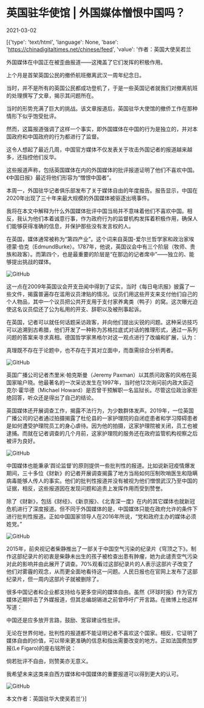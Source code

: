 # 英国驻华使馆 | 外国媒体憎恨中国吗？

2021-03-02

[{'type': 'text/html', 'language': None, 'base': 'https://chinadigitaltimes.net/chinese/feed', 'value': '作者：英国大使吴若兰

外国媒体在中国正在被歪曲报道——这掩盖了它们发挥的积极作用。

上个月是首架英国公民的撤侨航班撤离武汉一周年纪念日。

当时，并不是所有的英国公民都成功登机了，于是一些英国记者就我们对撤离航班的处理撰写了文章，揭示其问题所在。

当时的形势充满了巨大的挑战。该文章报道后，英国驻华大使馆的撤侨工作在那种情形下似乎饱受批评。

然而，这篇报道强调了这样一个事实，即外国媒体在中国的行为是独立的，并对本国政府和中国政府的行为都进行了监督。

这令人想起了最近几周，中国官方媒体不仅发表关于攻击外国记者的报道越来越多，还指控他们反华。

这些报道声称，包括英国媒体在内的外国媒体的批评报道证明了他们不喜欢中国。《中国日报》最近将他们形容为“憎恨中国者”。

本周一，外国驻华记者俱乐部发布了关于媒体自由的年度报告。报告显示，中国在2020年出现了三十年来最大规模的外国媒体被驱逐出境事件。

我将在本文中解释为什么外国媒体批评中国当局并不意味着他们不喜欢中国。相反，我认为他们本着诚意行事，作为政府行为的监督机构发挥着积极作用，确保人们能够获得准确的信息，并保护那些没有发言权的人。

在英国，媒体通常被称为“第四产业”。这个词来自英国-爱尔兰哲学家和政治家埃德蒙·伯克（EdmundBurke）。1787年，他说，英国议会中有三个阶层（牧师、贵族和政客）。而第四个，也是最重要的阶层是“在那边的记者席中”——独立的、能够提出挑战的媒体。

![GitHub](https://chinadigitaltimes.net/chinese/files/2021/03/post-663172-603dc6db62faa.)

这一点在2009年英国议会开支丑闻中得到了证实，当时《每日电讯报》披露了一些文件，揭露普遍存在滥用议员津贴的情况。议员们用这些开支来支付他们自己的个人物品，其中一个议员把公共开支用于支付家养禽类（鸭子）的窝。这次曝光迫使这名议员偿还了公为私用的开支、辞职以及被刑事起诉。

在英国，记者可以就任何话题采访政客，并向他们提出尖锐的问题。这种采访技巧可以追溯到古希腊，他们开发了一种称为苏格拉底式对话的推理形式，通过一系列问题的答案来寻求真相。德国哲学家黑格尔对这一观点进行了改编和扩展，认为：

真理既不存在于论题中，也不存在于其对立面中，而亟需综合分析两者。

![GitHub](https://chinadigitaltimes.net/chinese/files/2021/03/post-663172-603dc6dd663dc.)

英国广播公司记者杰里米·帕克斯曼（Jeremy Paxman）以其质问政客的风格在英国家喻户晓。他最著名的一次采访发生在1997年，当时他12次询问前内政大臣迈克尔·霍华德（Michael Howard）是否曾干预解职一名监狱长。尽管这位政治家拒绝回答，听众还是得出了自己的结论。

英国媒体还开展调查工作，揭露不法行为，为少数群体发声。2019年，一位英国广播公司的记者通过拍摄揭露了杜伦县的一家护理院的自闭症患者和学习障碍患者是如何遭受护理院员工的身心虐待。因为他的拍摄，这家护理院被关闭，员工也被逮捕。而就在记者调查的几个月前，这家护理院的服务还在政府监管机构视察之后被评为良好。

![GitHub](https://chinadigitaltimes.net/chinese/files/2021/03/post-663172-603dc6df95bd3.)

中国媒体也能秉承‘舆论监督’的原则提供一些批判性的报道。比如说新冠疫情爆发期间，三十多位《财新》的记者开展调查揭露了地方当局如何压制吹哨医生和隐瞒病毒能够人传人的事实。他们的批判性报道并没有被视为他们憎恨武汉乃至中国的证据，相反，这些报道因在发现问题和追责上发挥作用而受到赞誉。

除了《财新》，包括《财经》、《新京报》、《北青深一度》在内的其它媒体也就新冠危机进行了深度报道。但不同于外国媒体的是，中国媒体只能在政府允许的条件下进行批判性报道。正如中国国家领导人在2016年所说，“党和政府主办的媒体必须姓党。”

![GitHub](https://chinadigitaltimes.net/chinese/files/2021/03/post-663172-603dc6e1272cd.)

2015年，前央视记者柴静推出了一部关于中国空气污染的纪录片《穹顶之下》。制作这部纪录片的初衷是柴静未出生的孩子被检查出患有肿瘤，她为此谴责空气污染对此的影响并由此展开了调查。70%观看过这部纪录片的人表示这部片子改变了他们对雾霾的观念，从而更全面地看待这一问题。人民日报也在官网上发布了这部纪录片，但一周内这部片子就被删除了。

很多中国记者和企业都支持给与更多空间的媒体自由。虽然《环球时报》作为官方媒体近期抨击了外媒报道，但其总编胡锡进之前曾呼吁广开言路。在微博上他这样写道：

中国还是应多放开言路，鼓励、宽容建设性批评。

无论在世界何地，批判性的报道都不能证明记者不喜欢这个国家。相反，它证明了媒体自由的价值，可以带来更准确的信息和指出需要改变的地方。正如法国费加罗报(Le Figaro)的座右铭所说：

倘若批评不自由，则赞美亦无意义。

我希望未来这类来自西方媒体和中国媒体的重要报道可以得到更大的认可。

![GitHub](https://chinadigitaltimes.net/chinese/files/2021/03/post-663172-603ddd1511234.)

本文作者：英国驻华大使吴若兰'}]